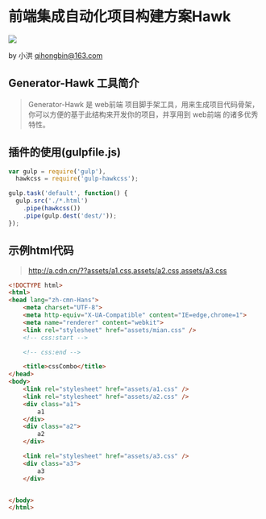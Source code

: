 # 前端集成自动化项目构建方案Hawk


<img src="https://raw.githubusercontent.com/qihong1983/generator-hawk/master/app/logo.png"  />


by 小洪 qihongbin@163.com

## Generator-Hawk 工具简介

> Generator-Hawk 是 web前端 项目脚手架工具，用来生成项目代码骨架，你可以方便的基于此结构来开发你的项目，并享用到 web前端 的诸多优秀特性。


## 插件的使用(gulpfile.js)
```javascript
var gulp = require('gulp'),
  hawkcss = require('gulp-hawkcss');

gulp.task('default', function() {
  gulp.src('./*.html')
    .pipe(hawkcss())
    .pipe(gulp.dest('dest/'));
});
```

## 示例html代码

> http://a.cdn.cn/??assets/a1.css,assets/a2.css,assets/a3.css

```html
<!DOCTYPE html>
<html>
<head lang="zh-cmn-Hans">
    <meta charset="UTF-8">
    <meta http-equiv="X-UA-Compatible" content="IE=edge,chrome=1">
    <meta name="renderer" content="webkit">
    <link rel="stylesheet" href="assets/mian.css" />
    <!-- css:start -->

    <!-- css:end -->

    <title>cssCombo</title>
</head>
<body>
    <link rel="stylesheet" href="assets/a1.css" />
    <link rel="stylesheet" href="assets/a2.css" />
    <div class="a1">
        a1
    </div>
    <div class="a2">
        a2
    </div>

    <link rel="stylesheet" href="assets/a3.css" />
    <div class="a3">
        a3
    </div>


</body>
</html>
```


